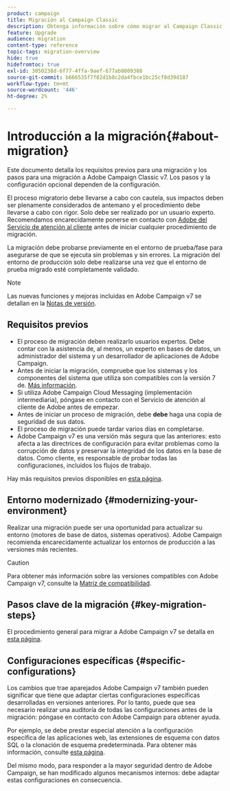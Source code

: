 ```yaml
---
product: campaign
title: Migración al Campaign Classic
description: Obtenga información sobre cómo migrar al Campaign Classic desde una versión anterior de Campaign
feature: Upgrade
audience: migration
content-type: reference
topic-tags: migration-overview
hide: true
hidefromtoc: true
exl-id: 3050238d-6f77-4ffa-9aef-677ab8009388
source-git-commit: b666535f7f82d1b8c2da4fbce1bc25cf8d39d187
workflow-type: tm+mt
source-wordcount: '446'
ht-degree: 2%

---
```


# Introducción a la migración{#about-migration}



Este documento detalla los requisitos previos para una migración y los pasos para una migración a Adobe Campaign Classic v7. Los pasos y la configuración opcional dependen de la configuración.

El proceso migratorio debe llevarse a cabo con cautela, sus impactos deben ser plenamente considerados de antemano y el procedimiento debe llevarse a cabo con rigor. Solo debe ser realizado por un usuario experto. Recomendamos encarecidamente ponerse en contacto con [Adobe del Servicio de atención al cliente](https://helpx.adobe.com/es/enterprise/admin-guide.html/enterprise/using/support-for-experience-cloud.ug.html) antes de iniciar cualquier procedimiento de migración.

La migración debe probarse previamente en el entorno de prueba/fase para asegurarse de que se ejecuta sin problemas y sin errores. La migración del entorno de producción solo debe realizarse una vez que el entorno de prueba migrado esté completamente validado.

>[!NOTE]
>
>Las nuevas funciones y mejoras incluidas en Adobe Campaign v7 se detallan en la [Notas de versión](../../rn/using/latest-release.md).


## Requisitos previos

* El proceso de migración deben realizarlo usuarios expertos. Debe contar con la asistencia de, al menos, un experto en bases de datos, un administrador del sistema y un desarrollador de aplicaciones de Adobe Campaign.
* Antes de iniciar la migración, compruebe que los sistemas y los componentes del sistema que utiliza son compatibles con la versión 7 de. [Más información](../../rn/using/compatibility-matrix.md).
* Si utiliza Adobe Campaign Cloud Messaging (implementación intermediaria), póngase en contacto con el Servicio de atención al cliente de Adobe antes de empezar.
* Antes de iniciar un proceso de migración, debe **debe** haga una copia de seguridad de sus datos.
* El proceso de migración puede tardar varios días en completarse.
* Adobe Campaign v7 es una versión más segura que las anteriores: esto afecta a las directrices de configuración para evitar problemas como la corrupción de datos y preservar la integridad de los datos en la base de datos. Como cliente, es responsable de probar todas las configuraciones, incluidos los flujos de trabajo.

Hay más requisitos previos disponibles en [esta página](../../migration/using/before-starting-migration.md).


## Entorno modernizado {#modernizing-your-environment}

Realizar una migración puede ser una oportunidad para actualizar su entorno (motores de base de datos, sistemas operativos). Adobe Campaign recomienda encarecidamente actualizar los entornos de producción a las versiones más recientes.

>[!CAUTION]
>
>Para obtener más información sobre las versiones compatibles con Adobe Campaign v7, consulte la [Matriz de compatibilidad](../../rn/using/compatibility-matrix.md).

## Pasos clave de la migración {#key-migration-steps}

El procedimiento general para migrar a Adobe Campaign v7 se detalla en [esta página](../../migration/using/before-starting-migration.md).


## Configuraciones específicas {#specific-configurations}

Los cambios que trae aparejados Adobe Campaign v7 también pueden significar que tiene que adaptar ciertas configuraciones específicas desarrolladas en versiones anteriores. Por lo tanto, puede que sea necesario realizar una auditoría de todas las configuraciones antes de la migración: póngase en contacto con Adobe Campaign para obtener ayuda.

Por ejemplo, se debe prestar especial atención a la configuración específica de las aplicaciones web, las extensiones de esquema con datos SQL o la clonación de esquema predeterminada. Para obtener más información, consulte [esta página](../../migration/using/configuring-your-platform.md).

Del mismo modo, para responder a la mayor seguridad dentro de Adobe Campaign, se han modificado algunos mecanismos internos: debe adaptar estas configuraciones en consecuencia.

